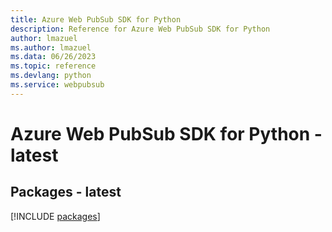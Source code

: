 ```yaml
---
title: Azure Web PubSub SDK for Python
description: Reference for Azure Web PubSub SDK for Python
author: lmazuel
ms.author: lmazuel
ms.data: 06/26/2023
ms.topic: reference
ms.devlang: python
ms.service: webpubsub
---
```

# Azure Web PubSub SDK for Python - latest
## Packages - latest
[!INCLUDE [packages](web-pubsub-index.md)]